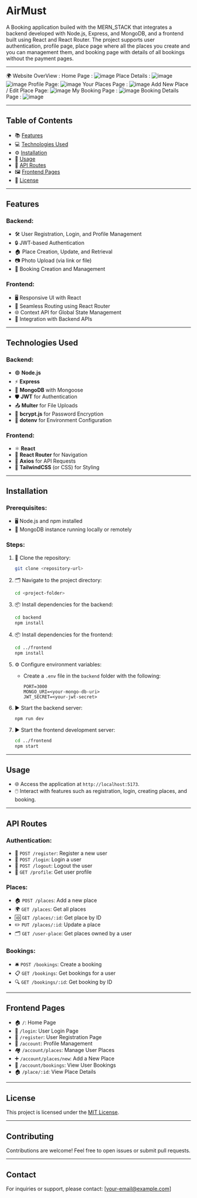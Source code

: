 # AirMust

A Booking application builed with the MERN_STACK that integrates a backend developed with Node.js, Express, and MongoDB, and a frontend built using React and React Router. The project supports user authentication, profile page, place page where all the places you create and you can management them, and booking page with details of all bookings without the payment pages.

---

🌍 Website OverView : 
Home Page : 
![image](https://github.com/user-attachments/assets/0ec760c1-5ad7-41d7-8fdb-8185f9b12be0)
Place Details : 
![image](https://github.com/user-attachments/assets/f87aba8c-763d-4433-b09e-5169d2088ed7)
![image](https://github.com/user-attachments/assets/eea19026-4eca-40b3-a72a-2303c3fb884c)
Profile Page: 
![image](https://github.com/user-attachments/assets/3543111b-d92f-419c-927c-393294df9563)
Your Places Page : 
![image](https://github.com/user-attachments/assets/20b11fe3-62bf-47e9-82fe-8124c26e75b1)
Add New Place / Edit Place Page: 
![image](https://github.com/user-attachments/assets/ce33ac37-641f-4165-95d4-2153679eba89)
My Booking Page : 
![image](https://github.com/user-attachments/assets/404c55ce-068f-4aeb-9d18-0971df33790c)
Booking Details Page : 
![image](https://github.com/user-attachments/assets/fca3e761-1afb-4a0a-8f2b-f9e1d4efdd22)

---

## Table of Contents

- 📚 [Features](#features)
- 💻 [Technologies Used](#technologies-used)
- ⚙️ [Installation](#installation)
- 🚀 [Usage](#usage)
- 📡 [API Routes](#api-routes)
- 🖼️ [Frontend Pages](#frontend-pages)
- 📜 [License](#license)

---

## Features

### Backend:
- 🛠️ User Registration, Login, and Profile Management
- 🔒 JWT-based Authentication
- 🏠 Place Creation, Update, and Retrieval
- 📷 Photo Upload (via link or file)
- 📅 Booking Creation and Management

### Frontend:
- 🖥️ Responsive UI with React
- 🔄 Seamless Routing using React Router
- 🌐 Context API for Global State Management
- 🔗 Integration with Backend APIs

---

## Technologies Used

### Backend:
- 🟢 **Node.js**
- ⚡ **Express**
- 🍃 **MongoDB** with Mongoose
- 🛡️ **JWT** for Authentication
- 📤 **Multer** for File Uploads
- 🔑 **bcrypt.js** for Password Encryption
- 🌱 **dotenv** for Environment Configuration

### Frontend:
- ⚛️ **React**
- 🚏 **React Router** for Navigation
- 📡 **Axios** for API Requests
- 🎨 **TailwindCSS** (or CSS) for Styling

---

## Installation

### Prerequisites:
- 🖥️ Node.js and npm installed
- 🍃 MongoDB instance running locally or remotely

### Steps:
1. 📂 Clone the repository:
   ```bash
   git clone <repository-url>
   ```

2. 🗂️ Navigate to the project directory:
   ```bash
   cd <project-folder>
   ```

3. 📦 Install dependencies for the backend:
   ```bash
   cd backend
   npm install
   ```

4. 📦 Install dependencies for the frontend:
   ```bash
   cd ../frontend
   npm install
   ```

5. ⚙️ Configure environment variables:
   - Create a `.env` file in the `backend` folder with the following:
     ```
     PORT=3000
     MONGO_URI=<your-mongo-db-uri>
     JWT_SECRET=<your-jwt-secret>
     ```

6. ▶️ Start the backend server:
   ```bash
   npm run dev
   ```

7. ▶️ Start the frontend development server:
   ```bash
   cd ../frontend
   npm start
   ```

---

## Usage

- 🌐 Access the application at `http://localhost:5173`.
- 🖱️ Interact with features such as registration, login, creating places, and booking.

---

## API Routes

### Authentication:
- 📝 `POST /register`: Register a new user
- 🔑 `POST /login`: Login a user
- 🚪 `POST /logout`: Logout the user
- 👤 `GET /profile`: Get user profile

### Places:
- 🏠 `POST /places`: Add a new place
- 🌍 `GET /places`: Get all places
- 🆔 `GET /places/:id`: Get place by ID
- ✏️ `PUT /places/:id`: Update a place
- 🗂️ `GET /user-place`: Get places owned by a user

### Bookings:
- 🛎️ `POST /bookings`: Create a booking
- 📋 `GET /bookings`: Get bookings for a user
- 🔍 `GET /bookings/:id`: Get booking by ID

---

## Frontend Pages

- 🏠 `/`: Home Page
- 🔑 `/login`: User Login Page
- 📝 `/register`: User Registration Page
- 👤 `/account`: Profile Management
- 🏘️ `/account/places`: Manage User Places
- ➕ `/account/places/new`: Add a New Place
- 📖 `/account/bookings`: View User Bookings
- 🏠 `/place/:id`: View Place Details

---

## License

This project is licensed under the [MIT License](LICENSE).

---

## Contributing

Contributions are welcome! Feel free to open issues or submit pull requests.

---

## Contact

For inquiries or support, please contact: [your-email@example.com]

